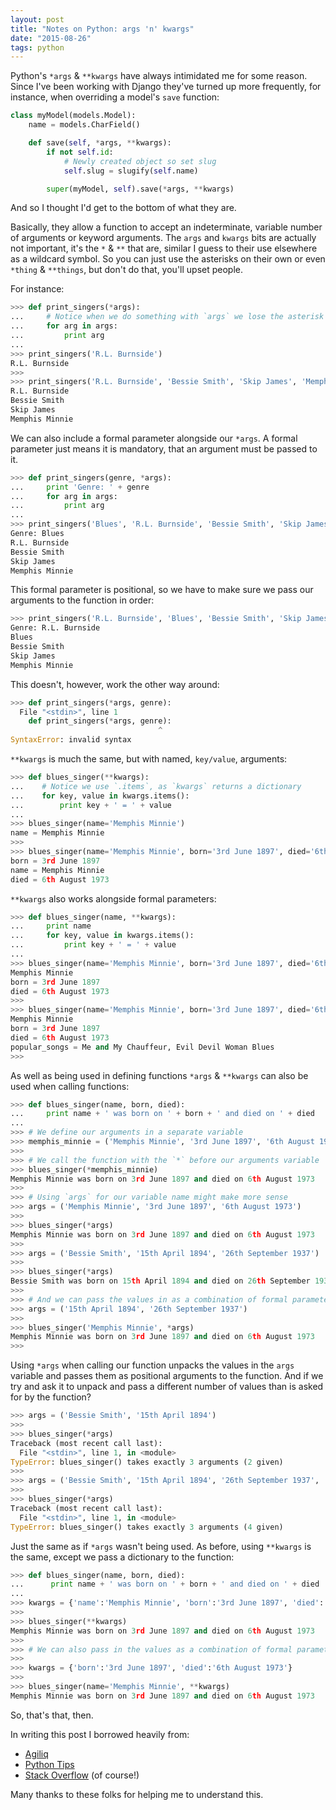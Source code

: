 ```yaml
---
layout: post
title: "Notes on Python: args 'n' kwargs"
date: "2015-08-26"
tags: python
---
```


Python's `*args` & `**kwargs` have always intimidated me for some reason.  Since I've been working with Django they've turned up more frequently, for instance, when overriding a model's `save` function:

```Python
class myModel(models.Model):
    name = models.CharField()

    def save(self, *args, **kwargs):
        if not self.id:
            # Newly created object so set slug
            self.slug = slugify(self.name)

        super(myModel, self).save(*args, **kwargs)
```

And so I thought I'd get to the bottom of what they are.

<!--more-->

Basically, they allow a function to accept an indeterminate, variable number of arguments or keyword arguments.  The `args` and `kwargs` bits are actually not important, it's the `*` & `**` that are, similar I guess to their use elsewhere as a wildcard symbol.  So you can just use the asterisks on their own or even `*thing` & `**things`, but don't do that, you'll upset people.

For instance:

```Python
>>> def print_singers(*args):
...     # Notice when we do something with `args` we lose the asterisk
...     for arg in args:
...         print arg
...
>>> print_singers('R.L. Burnside')
R.L. Burnside
>>>
>>> print_singers('R.L. Burnside', 'Bessie Smith', 'Skip James', 'Memphis Minnie')
R.L. Burnside
Bessie Smith
Skip James
Memphis Minnie
```

We can also include a formal parameter alongside our `*args`.  A formal parameter just means it is mandatory, that an argument must be passed to it.

```Python
>>> def print_singers(genre, *args):
...     print 'Genre: ' + genre
...     for arg in args:
...         print arg
...
>>> print_singers('Blues', 'R.L. Burnside', 'Bessie Smith', 'Skip James', 'Memphis Minnie')
Genre: Blues
R.L. Burnside
Bessie Smith
Skip James
Memphis Minnie
```

This formal parameter is positional, so we have to make sure we pass our arguments to the function in order:

```Python
>>> print_singers('R.L. Burnside', 'Blues', 'Bessie Smith', 'Skip James', 'Memphis Minnie')
Genre: R.L. Burnside
Blues
Bessie Smith
Skip James
Memphis Minnie
```

This doesn't, however, work the other way around:

```Python
>>> def print_singers(*args, genre):
  File "<stdin>", line 1
    def print_singers(*args, genre):
                                 ^
SyntaxError: invalid syntax
```

`**kwargs` is much the same, but with named, `key/value`, arguments:

```Python
>>> def blues_singer(**kwargs):
...    # Notice we use `.items`, as `kwargs` returns a dictionary
...    for key, value in kwargs.items():
...        print key + ' = ' + value
...
>>> blues_singer(name='Memphis Minnie')
name = Memphis Minnie
>>>
>>> blues_singer(name='Memphis Minnie', born='3rd June 1897', died='6th August 1973')
born = 3rd June 1897
name = Memphis Minnie
died = 6th August 1973
```

`**kwargs` also works alongside formal parameters:

```Python
>>> def blues_singer(name, **kwargs):
...     print name
...     for key, value in kwargs.items():
...         print key + ' = ' + value
...
>>> blues_singer(name='Memphis Minnie', born='3rd June 1897', died='6th August 1973')
Memphis Minnie
born = 3rd June 1897
died = 6th August 1973
>>>
>>> blues_singer(name='Memphis Minnie', born='3rd June 1897', died='6th August 1973', popular_songs='Me and My Chauffeur, Evil Devil Woman Blues')
Memphis Minnie
born = 3rd June 1897
died = 6th August 1973
popular_songs = Me and My Chauffeur, Evil Devil Woman Blues
>>>
```

As well as being used in defining functions `*args` & `**kwargs` can also be used when calling functions:

```Python
>>> def blues_singer(name, born, died):
...     print name + ' was born on ' + born + ' and died on ' + died
...
>>> # We define our arguments in a separate variable
>>> memphis_minnie = ('Memphis Minnie', '3rd June 1897', '6th August 1973')
>>>
>>> # We call the function with the `*` before our arguments variable
>>> blues_singer(*memphis_minnie)
Memphis Minnie was born on 3rd June 1897 and died on 6th August 1973
>>>
>>> # Using `args` for our variable name might make more sense
>>> args = ('Memphis Minnie', '3rd June 1897', '6th August 1973')
>>>
>>> blues_singer(*args)
Memphis Minnie was born on 3rd June 1897 and died on 6th August 1973
>>>
>>> args = ('Bessie Smith', '15th April 1894', '26th September 1937')
>>>
>>> blues_singer(*args)
Bessie Smith was born on 15th April 1894 and died on 26th September 1937
>>>
>>> # And we can pass the values in as a combination of formal parameters and a list of `args`
>>> args = ('15th April 1894', '26th September 1937')
>>>
>>> blues_singer('Memphis Minnie', *args)
Memphis Minnie was born on 3rd June 1897 and died on 6th August 1973
>>>
```

Using `*args` when calling our function unpacks the values in the `args` variable and passes them as positional arguments to the function.
And if we try and ask it to unpack and pass a different number of values than is asked for by the function?

```Python
>>> args = ('Bessie Smith', '15th April 1894')
>>>
>>> blues_singer(*args)
Traceback (most recent call last):
  File "<stdin>", line 1, in <module>
TypeError: blues_singer() takes exactly 3 arguments (2 given)
>>>
>>> args = ('Bessie Smith', '15th April 1894', '26th September 1937', 'Gimme a Pigfoot and a Bottle of Beer')
>>>
>>> blues_singer(*args)
Traceback (most recent call last):
  File "<stdin>", line 1, in <module>
TypeError: blues_singer() takes exactly 3 arguments (4 given)
```

Just the same as if `*args` wasn't being used.
As before, using `**kwargs` is the same, except we pass a dictionary to the function:

```Python
>>> def blues_singer(name, born, died):
...      print name + ' was born on ' + born + ' and died on ' + died
...
>>> kwargs = {'name':'Memphis Minnie', 'born':'3rd June 1897', 'died':'6th August 1973'}
>>>
>>> blues_singer(**kwargs)
Memphis Minnie was born on 3rd June 1897 and died on 6th August 1973
>>>
>>> # We can also pass in the values as a combination of formal parameters and a `kwargs` dictionary
>>>
>>> kwargs = {'born':'3rd June 1897', 'died':'6th August 1973'}
>>>
>>> blues_singer(name='Memphis Minnie', **kwargs)
Memphis Minnie was born on 3rd June 1897 and died on 6th August 1973
```

So, that's that, then.

In writing this post I borrowed heavily from:

- [Agiliq](http://agiliq.com/blog/2012/06/understanding-args-and-kwargs/)
- [Python Tips](http://book.pythontips.com/en/latest/args_and_kwargs.html)
- [Stack Overflow](https://stackoverflow.com/questions/3394835/args-and-kwargs) (of course!)

Many thanks to these folks for helping me to understand this.
